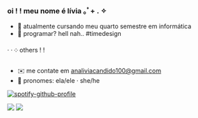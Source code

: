### oi ! ! meu nome é lívia ⁠｡ﾟ⁠+⁠ . ✧

- 🧸 atualmente cursando meu quarto semestre em informática 
- 🦴 programar? hell nah.. #timedesign 

· · ༶  others  ! !
- ✉️ me contate em analiviacandido100@gmail.com
- 🧺 pronomes: ela/ele · she/he

[![spotify-github-profile](https://spotify-github-profile.kittinanx.com/api/view?uid=2rfvo0891u39lif1b259esupr&cover_image=true&theme=natemoo-re&show_offline=false&background_color=121212&interchange=true&bar_color=53b14f&bar_color_cover=false)](https://github.com/kittinan/spotify-github-profile)
<div> 
  <a href="https://instagram.com/mectamorfose" target="_blank"><img src="https://img.shields.io/badge/-Instagram-%23E4405F?style=for-the-badge&logo=instagram&logoColor=white" target="_blank"></a>
  <a href = "mailto:analiviacandido100@gmail.com"><img src="https://img.shields.io/badge/-Gmail-%23333?style=for-the-badge&logo=gmail&logoColor=white" target="_blank"></a>
  
</div>
